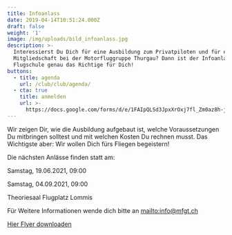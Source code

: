 ```yaml
---
title: Infoanlass
date: 2019-04-14T10:51:24.000Z
draft: false
weight: '1'
image: /img/uploads/bild_infoanlass.jpg
description: >-
  Interessierst Du Dich für eine Ausbildung zum Privatpiloten und für eine
  Mitgliedschaft bei der Motorfluggruppe Thurgau? Dann ist der Infoanlass der
  Flugschule genau das Richtige für Dich!
buttons:
  - title: agenda
    url: /club/club/agenda/
  - cta: true
    title: anmelden
    url: >-
      https://docs.google.com/forms/d/e/1FAIpQLSd3JpxXrOxj7fl_Zm0az8h-jQsAsB1TOEE2-HsOPYoi29qRUw/viewform
---
```

Wir zeigen Dir, wie die Ausbildung aufgebaut ist, welche Voraussetzungen Du mitbringen solltest und mit welchen Kosten Du rechnen musst. Das Wichtigste aber: Wir wollen Dich fürs Fliegen begeistern!

Die nächsten Anlässe finden statt am:

Samstag, 19.06.2021, 09:00

Samstag, 04.09.2021, 09:00

Theoriesaal Flugplatz Lommis

Für Weitere Informationen wende dich bitte an <mailto:info@mfgt.ch>

[Hier Flyer downloaden](https://drive.google.com/file/d/1H5UowI8kbxFuj_rT9enziis0Yk99kMgy/view?usp=sharing)
